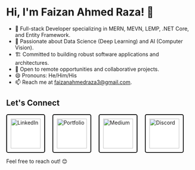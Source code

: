 # Hi, I'm Faizan Ahmed Raza! 👋

- 🔭 Full-stack Developer specializing in MERN, MEVN, LEMP, .NET Core, and Entity Framework.
- 🌱 Passionate about Data Science (Deep Learning) and AI (Computer Vision).
- 🏗️ Committed to building robust software applications and architectures.
- 💼 Open to remote opportunities and collaborative projects.
- 😄 Pronouns: He/Him/His
- 📫 Reach me at faizanahmedraza3@gmail.com.

## Let's Connect
<div style="display: flex; gap: 20px; flex-wrap: wrap; align-items: center;">
    <a href="https://www.linkedin.com/in/faizan-ahmed-raza/" style="text-decoration: none;">
        <img src="https://img.icons8.com/?size=100&id=85141&format=png&color=000000" alt="LinkedIn" style="background: #ffffff; border: 2px solid #000; border-radius: 5px; padding: 10px; width: 80px; height: 80px;">
    </a>
    <a href="https://faizanahmedraza.vercel.app/" style="text-decoration: none;">
        <img src="https://img.icons8.com/?size=100&id=89777&format=png&color=000000" alt="Portfolio" style="background: #ffffff; border: 2px solid #000; border-radius: 5px; padding: 10px; width: 80px; height: 80px;">
    </a>
    <a href="https://medium.com/@faizanahmedraza3" style="text-decoration: none;">
        <img src="https://img.icons8.com/?size=100&id=GCFsv1L11D1z&format=png&color=000000" alt="Medium" style="background: #ffffff; border: 2px solid #000; border-radius: 5px; padding: 10px; width: 80px; height: 80px;">
    </a>
    <a href="https://discord.com/users/faizanahmedraza" style="text-decoration: none;">
        <img src="https://img.icons8.com/?size=100&id=89450&format=png&color=000000" alt="Discord" style="background: #ffffff; border: 2px solid #000; border-radius: 5px; padding: 10px; width: 80px; height: 80px;">
    </a>
</div>

Feel free to reach out! 😊
